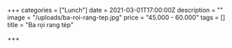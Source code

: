+++
categories = ["Lunch"]
date = 2021-03-01T17:00:00Z
description = ""
image = "/uploads/ba-roi-rang-tep.jpg"
price = "45.000 - 60.000"
tags = []
title = "Ba rọi rang tép"

+++
